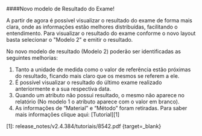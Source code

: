 ####Novo modelo de Resultado do Exame!

A partir de agora é possível visualizar o resultado do exame de forma mais clara, onde
as informações estão melhores distribuídas, facilitando o entendimento.
Para visualizar o resultado do exame conforme o novo layout basta selecionar o "Modelo 2" e emitir o resultado.

No novo modelo de resultado (Modelo 2) poderão ser identificadas as seguintes melhorias:

 1. Tanto a unidade de medida como o valor de referência estão próximas do resultado, ficando mais claro que os mesmos se referem a ele.
 2. É possível visualizar o resultado do último exame realizado anteriormente e a sua respectiva data.
 3. Quando um atributo não possui resultado, o mesmo não aparece no relatório (No modelo 1 o atributo aparece com o valor em branco).
 4. As informações de “Material” e “Método” foram retiradas.
Para saber mais informações clique aqui: [Tutorial][1]

[1]: release_notes/v2.4.384/tutoriais/8542.pdf {target=_blank}
